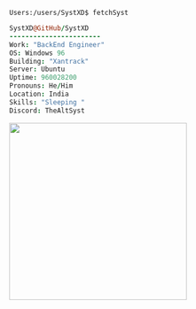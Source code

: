```console
Users:/users/SystXD$ fetchSyst
```
  
```coffee
SystXD@GitHub/SystXD
-----------------------
Work: "BackEnd Engineer"
OS: Windows 96
Building: "Xantrack"
Server: Ubuntu
Uptime: 960028200
Pronouns: He/Him
Location: India
Skills: "Sleeping "
Discord: TheAltSyst
```  
<a href="https://discord.com/users/1129393606432661575"><img src="https://lanyard.cnrad.dev/api/1129393606432661575?bg=1f1f1f&borderRadius=5px" width="320"/></a>
</div>

